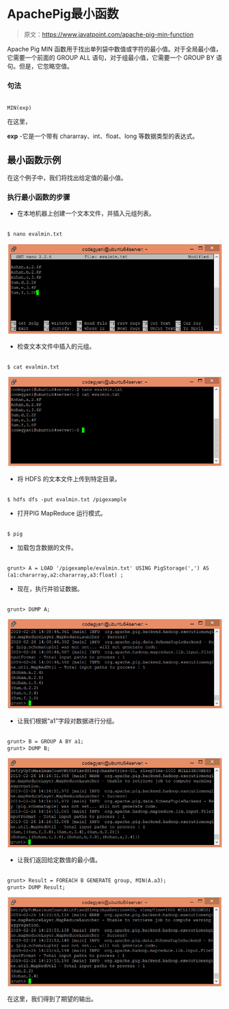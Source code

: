 # ApachePig最小函数

> 原文：<https://www.javatpoint.com/apache-pig-min-function>

Apache Pig MIN 函数用于找出单列袋中数值或字符的最小值。对于全局最小值，它需要一个前面的 GROUP ALL 语句，对于组最小值，它需要一个 GROUP BY 语句。但是，它忽略空值。

### 句法

```

MIN(exp)

```

在这里，

**exp** -它是一个带有 chararray、int、float、long 等数据类型的表达式。

## 最小函数示例

在这个例子中，我们将找出给定值的最小值。

### 执行最小函数的步骤

*   在本地机器上创建一个文本文件，并插入元组列表。

```

$ nano evalmin.txt

```

![Apache Pig MIN Function](img/030bbb6354b9a30db46c7597c43126e1.png)

*   检查文本文件中插入的元组。

```

$ cat evalmin.txt

```

![Apache Pig MIN Function](img/4e21dfaee11397ebec7acc131b054b68.png)

*   将 HDFS 的文本文件上传到特定目录。

```

$ hdfs dfs -put evalmin.txt /pigexample

```

*   打开PIG MapReduce 运行模式。

```

$ pig

```

*   加载包含数据的文件。

```

grunt> A = LOAD '/pigexample/evalmin.txt' USING PigStorage(',') AS (a1:chararray,a2:chararray,a3:float) ;

```

*   现在，执行并验证数据。

```

grunt> DUMP A;

```

![Apache Pig MIN Function](img/ccba8218e50b78ef6883283d47580c12.png)

*   让我们根据“a1”字段对数据进行分组。

```

grunt> B = GROUP A BY a1; 
grunt> DUMP B;

```

![Apache Pig MIN Function](img/615f1c04a1f2fd6acb8cc52872b66004.png)

*   让我们返回给定数值的最小值。

```

grunt> Result = FOREACH B GENERATE group, MIN(A.a3);
grunt> DUMP Result;

```

![Apache Pig MIN Function](img/2a606b74a50366652a969077dde3a882.png)

在这里，我们得到了期望的输出。